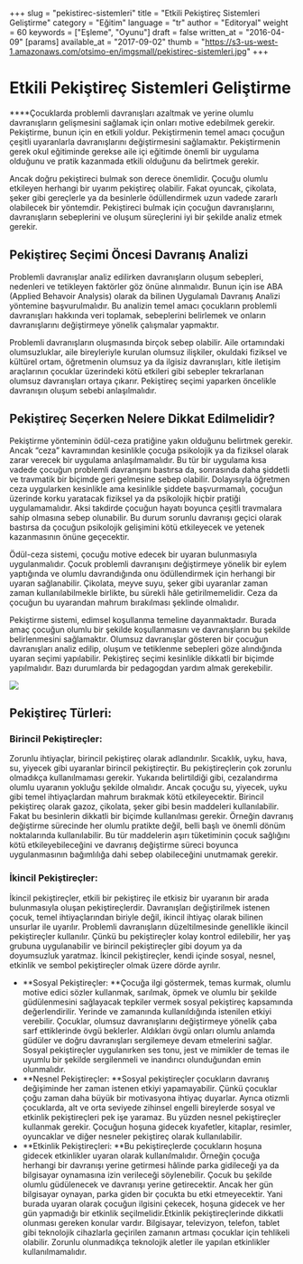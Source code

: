 +++
slug = "pekistirec-sistemleri"
title = "Etkili Pekiştireç Sistemleri Geliştirme"
category = "Eğitim"
language = "tr"
author = "Editoryal"
weight = 60
keywords = ["Eşleme", "Oyunu"]
draft = false
written_at = "2016-04-09"
[params]
available_at = "2017-09-02"
thumb = "https://s3-us-west-1.amazonaws.com/otsimo-en/imgsmall/pekistirec-sistemleri.jpg"
+++


# Etkili Pekiştireç Sistemleri Geliştirme

****Çocuklarda problemli davranışları azaltmak ve yerine olumlu davranışların gelişmesini sağlamak için onları motive edebilmek gerekir. Pekiştirme, bunun için en etkili yoldur. Pekiştirmenin temel amacı çocuğun çeşitli uyaranlarla davranışlarını değiştirmesini sağlamaktır. Pekiştirmenin gerek okul eğitiminde gerekse aile içi eğitimde önemli bir uygulama olduğunu ve pratik kazanmada etkili olduğunu da belirtmek gerekir.

Ancak doğru pekiştireci bulmak son derece önemlidir. Çocuğu olumlu etkileyen herhangi bir uyarım pekiştireç olabilir. Fakat oyuncak, çikolata, şeker gibi gereçlerle ya da besinlerle ödüllendirmek uzun vadede zararlı olabilecek bir yöntemdir. Pekiştireci bulmak için çocuğun davranışlarını, davranışların sebeplerini ve oluşum süreçlerini iyi bir şekilde analiz etmek gerekir.

## Pekiştireç Seçimi Öncesi Davranış Analizi

Problemli davranışlar analiz edilirken davranışların oluşum sebepleri, nedenleri ve tetikleyen faktörler göz önüne alınmalıdır. Bunun için ise ABA (Applied Behavoir Analysis) olarak da bilinen Uygulamalı Davranış Analizi yöntemine başvurulmalıdır. Bu analizin temel amacı çocukların problemli davranışları hakkında veri toplamak, sebeplerini belirlemek ve onların davranışlarını değiştirmeye yönelik çalışmalar yapmaktır.

Problemli davranışların oluşmasında birçok sebep olabilir. Aile ortamındaki olumsuzluklar, aile bireyleriyle kurulan olumsuz ilişkiler, okuldaki fiziksel ve kültürel ortam, öğretmenin olumsuz ya da ilgisiz davranışları, kitle iletişim araçlarının çocuklar üzerindeki kötü etkileri gibi sebepler tekrarlanan olumsuz davranışları ortaya çıkarır. Pekiştireç seçimi yaparken öncelikle davranışın oluşum sebebi anlaşılmalıdır.

## Pekiştireç Seçerken Nelere Dikkat Edilmelidir?

Pekiştirme yönteminin ödül-ceza pratiğine yakın olduğunu belirtmek gerekir. Ancak “ceza” kavramından kesinlikle çocuğa psikolojik ya da fiziksel olarak zarar verecek bir uygulama anlaşılmamalıdır. Bu tür bir uygulama kısa vadede çocuğun problemli davranışını bastırsa da, sonrasında daha şiddetli ve travmatik bir biçimde geri gelmesine sebep olabilir. Dolayısıyla öğretmen ceza uygularken kesinlikle ama kesinlikle şiddete başvurmamalı, çocuğun üzerinde korku yaratacak fiziksel ya da psikolojik hiçbir pratiği uygulamamalıdır. Aksi takdirde çocuğun hayatı boyunca çeşitli travmalara sahip olmasına sebep olunabilir. Bu durum sorunlu davranışı geçici olarak bastırsa da çocuğun psikolojik gelişimini kötü etkileyecek ve yetenek kazanmasının önüne geçecektir.

Ödül-ceza sistemi, çocuğu motive edecek bir uyaran bulunmasıyla uygulanmalıdır. Çocuk problemli davranışını değiştirmeye yönelik bir eylem yaptığında ve olumlu davrandığında onu ödüllendirmek için herhangi bir uyaran sağlanabilir. Çikolata, meyve suyu, şeker gibi uyaranlar zaman zaman kullanılabilmekle birlikte, bu sürekli hâle getirilmemelidir. Ceza da çocuğun bu uyarandan mahrum bırakılması şeklinde olmalıdır.

Pekiştirme sistemi, edimsel koşullanma temeline dayanmaktadır. Burada amaç çocuğun olumlu bir şekilde koşullanmasını ve davranışların bu şekilde belirlenmesini sağlamaktır. Olumsuz davranışlar gösteren bir çocuğun davranışları analiz edilip, oluşum ve tetiklenme sebepleri göze alındığında uyaran seçimi yapılabilir. Pekiştireç seçimi kesinlikle dikkatli bir biçimde yapılmalıdır. Bazı durumlarda bir pedagogdan yardım almak gerekebilir.

![](https://s3-us-west-1.amazonaws.com/otsimo-en/imgsmall/blog_ici/games_child.jpg)

## Pekiştireç Türleri:

### Birincil Pekiştireçler:

Zorunlu ihtiyaçlar, birincil pekiştireç olarak adlandırılır. Sıcaklık, uyku, hava, su, yiyecek gibi uyaranlar birincil pekiştireçtir. Bu pekiştireçlerin çok zorunlu olmadıkça kullanılmaması gerekir. Yukarıda belirtildiği gibi, cezalandırma olumlu uyaranın yokluğu şekilde olmalıdır. Ancak çocuğu su, yiyecek, uyku gibi temel ihtiyaçlardan mahrum bırakmak kötü etkileyecektir. Birincil pekiştireç olarak gazoz, çikolata, şeker gibi besin maddeleri kullanılabilir. Fakat bu besinlerin dikkatli bir biçimde kullanılması gerekir. Örneğin davranış değiştirme sürecinde her olumlu pratikte değil, belli başlı ve önemli dönüm noktalarında kullanılabilir. Bu tür maddelerin aşırı tüketiminin çocuk sağlığını kötü etkileyebileceğini ve davranış değiştirme süreci boyunca uygulanmasının bağımlılığa dahi sebep olabileceğini unutmamak gerekir.

### İkincil Pekiştireçler:
İkincil pekiştireçler, etkili bir pekiştireç ile etkisiz bir uyaranın bir arada bulunmasıyla oluşan pekiştireçlerdir. Davranışları değiştirilmek istenen çocuk, temel ihtiyaçlarından biriyle değil, ikincil ihtiyaç olarak bilinen unsurlar ile uyarılır. Problemli davranışların düzeltilmesinde genellikle ikincil pekiştireçler kullanılır. Çünkü bu pekiştireçler kolay kontrol edilebilir, her yaş grubuna uygulanabilir ve birincil pekiştireçler gibi doyum ya da doyumsuzluk yaratmaz. İkincil pekiştireçler, kendi içinde sosyal, nesnel, etkinlik ve sembol pekiştireçler olmak üzere dörde ayrılır.

  * **Sosyal Pekiştireçler: **Çocuğa ilgi göstermek, temas kurmak, olumlu motive edici sözler kullanmak, sarılmak, öpmek ve olumlu bir şekilde güdülenmesini sağlayacak tepkiler vermek sosyal pekiştireç kapsamında değerlendirilir. Yerinde ve zamanında kullanıldığında istenilen etkiyi verebilir. Çocuklar, olumsuz davranışlarını değiştirmeye yönelik çaba sarf ettiklerinde övgü beklerler. Aldıkları övgü onları olumlu anlamda güdüler ve doğru davranışları sergilemeye devam etmelerini sağlar. Sosyal pekiştireçler uygulanırken ses tonu, jest ve mimikler de temas ile uyumlu bir şekilde sergilenmeli ve inandırıcı olunduğundan emin olunmalıdır.
  * **Nesnel Pekiştireçler: **Sosyal pekiştireçler çocukların davranış değişiminde her zaman istenen etkiyi yapamayabilir. Çünkü çocuklar çoğu zaman daha büyük bir motivasyona ihtiyaç duyarlar. Ayrıca otizmli çocuklarda, alt ve orta seviyede zihinsel engelli bireylerde sosyal ve etkinlik pekiştireçleri pek işe yaramaz. Bu yüzden nesnel pekiştireçler kullanmak gerekir. Çocuğun hoşuna gidecek kıyafetler, kitaplar, resimler, oyuncaklar ve diğer nesneler pekiştireç olarak kullanılabilir.
  * **Etkinlik Pekiştireçleri: **Bu pekiştireçlerde çocukların hoşuna gidecek etkinlikler uyaran olarak kullanılmalıdır. Örneğin çocuğa herhangi bir davranışı yerine getirmesi hâlinde parka gidileceği ya da bilgisayar oynamasına izin verileceği söylenebilir. Çocuk bu şekilde olumlu güdülenecek ve davranışı yerine getirecektir. Ancak her gün bilgisayar oynayan, parka giden bir çocukta bu etki etmeyecektir. Yani burada uyaran olarak çocuğun ilgisini çekecek, hoşuna gidecek ve her gün yapmadığı bir etkinlik seçilmelidir.Etkinlik pekiştireçlerinde dikkatli olunması gereken konular vardır. Bilgisayar, televizyon, telefon, tablet gibi teknolojik cihazlarla geçirilen zamanın artması çocuklar için tehlikeli olabilir. Zorunlu olunmadıkça teknolojik aletler ile yapılan etkinlikler kullanılmamalıdır.
